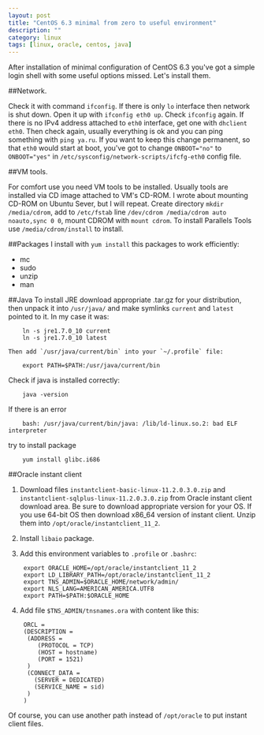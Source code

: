 ```yaml
---
layout: post
title: "CentOS 6.3 minimal from zero to useful environment"
description: ""
category: linux
tags: [linux, oracle, centos, java]
---
```


After installation of minimal configuration of CentOS 6.3 you've got a simple login shell with some useful options missed. Let's install them.

##Network. 

Check it with command `ifconfig`. If there is only `lo` interface then network is shut down. Open it up with `ifconfig eth0 up`. Check `ifconfig` again. If there is no IPv4 address attached to `eth0` interface, get one with `dhclient eth0`. Then check again, usually everything is ok and you can ping something with `ping ya.ru`. If you want to keep this change permanent, so that `eth0` would start at boot, you've got to change `ONBOOT="no"` to `ONBOOT="yes"` in `/etc/sysconfig/network-scripts/ifcfg-eth0` config file.

##VM tools. 

For comfort use you need VM tools to be installed. Usually tools are installed via CD image attached to VM's CD-ROM. I wrote about mounting CD-ROM on Ubuntu Sever, but I will repeat. Create directory `mkdir /media/cdrom`, add to `/etc/fstab` line `/dev/cdrom /media/cdrom auto noauto,sync 0 0`, mount CDROM with `mount cdrom`. To install Parallels Tools use `/media/cdrom/install` to install.

##Packages
I install with `yum install` this packages to work efficiently:

* mc
* sudo
* unzip
* man
    
##Java
To install JRE download appropriate .tar.gz for your distribution, then unpack it into `/usr/java/` and make symlinks `current` and `latest` pointed to it. In my case it was:

        ln -s jre1.7.0_10 current
        ln -s jre1.7.0_10 latest

    Then add `/usr/java/current/bin` into your `~/.profile` file:
    
        export PATH=$PATH:/usr/java/current/bin
        
Check if java is installed correctly:
        
        java -version

If there is an error

        bash: /usr/java/current/bin/java: /lib/ld-linux.so.2: bad ELF interpreter

try to install package 

        yum install glibc.i686

##Oracle instant client

1. Download files `instantclient-basic-linux-11.2.0.3.0.zip` and `instantclient-sqlplus-linux-11.2.0.3.0.zip` from Oracle instant client download area. Be sure to download appropriate version for your OS. If you use 64-bit OS then download x86_64 version of instant client. Unzip them into `/opt/oracle/instantclient_11_2`.

2. Install `libaio` package. 

3. Add this environment variables to `.profile` or `.bashrc`:

        export ORACLE_HOME=/opt/oracle/instantclient_11_2
        export LD_LIBRARY_PATH=/opt/oracle/instantclient_11_2
        export TNS_ADMIN=$ORACLE_HOME/network/admin/
        export NLS_LANG=AMERICAN_AMERICA.UTF8
        export PATH=$PATH:$ORACLE_HOME

4. Add file `$TNS_ADMIN/tnsnames.ora` with content like this:

        ORCL =
        (DESCRIPTION =
         (ADDRESS = 
            (PROTOCOL = TCP)
            (HOST = hostname)
            (PORT = 1521) 
         )
         (CONNECT_DATA =
           (SERVER = DEDICATED)
           (SERVICE_NAME = sid)
         )
        ) 

Of course, you can use another path instead of `/opt/oracle` to put instant client files. 

